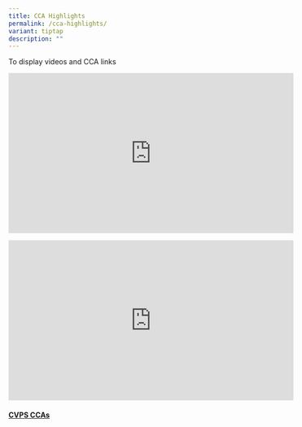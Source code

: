 ```yaml
---
title: CCA Highlights
permalink: /cca-highlights/
variant: tiptap
description: ""
---
```

<p>To display videos and CCA links</p>
<div class="iframe-wrapper">
<iframe height="315" width="560" allowfullscreen="true" frameborder="0" src="https://www.youtube.com/embed/aoyecgYBCzY?si=507_dXTlD40lYx7v"></iframe>
</div>
<p></p>
<div class="iframe-wrapper">
<iframe height="315" width="560" allowfullscreen="true" frameborder="0" src="https://www.youtube.com/embed/rvganQfMwOU?si=PWnGwfbEhJa974ZT"></iframe>
</div>
<h4><strong><a href="https://www.compassvalepri.moe.edu.sg/cca/" rel="noopener noreferrer nofollow" target="_blank">CVPS CCAs</a></strong></h4>
<p></p>